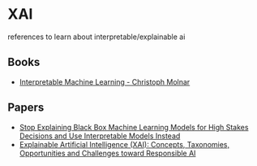 # XAI


references to learn about interpretable/explainable ai

## Books
* [Interpretable Machine Learning - Christoph Molnar](https://christophm.github.io/interpretable-ml-book/)

## Papers
* [Stop Explaining Black Box Machine Learning Models for High Stakes Decisions and Use Interpretable Models Instead](https://arxiv.org/abs/1811.10154)
* [Explainable Artificial Intelligence (XAI): Concepts, Taxonomies, Opportunities and Challenges toward Responsible AI](https://arxiv.org/abs/1910.10045)
